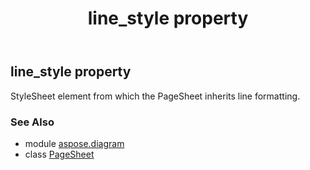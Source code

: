 ﻿---
title: line_style property
second_title: Aspose.Diagram for Python via .NET API References
description: 
type: docs
weight: 130
url: /python-net/aspose.diagram/pagesheet/line_style/
is_root: false
---

## line_style property


StyleSheet element from which the PageSheet inherits line formatting.

### See Also
* module [aspose.diagram](../../)
* class [PageSheet](/diagram/python-net/aspose.diagram/pagesheet)
